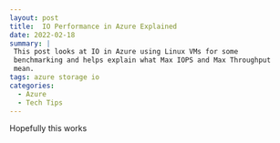 ```yaml
---
layout: post
title:  IO Performance in Azure Explained
date: 2022-02-18
summary: |
 This post looks at IO in Azure using Linux VMs for some
 benchmarking and helps explain what Max IOPS and Max Throughput 
 mean.
tags: azure storage io
categories:
  - Azure
  - Tech Tips
---
```


Hopefully this works
